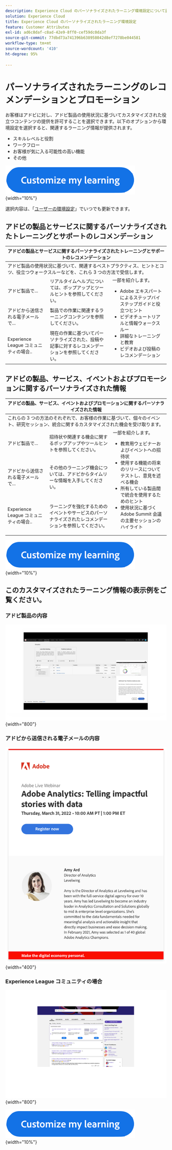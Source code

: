 ```yaml
---
description: Experience Cloud のパーソナライズされたラーニング環境設定について説明します。これにより、お客様は、Adobe Experience Cloud 製品や Adobe Experience League コミュニティ内の使用状況データに基づいて、パーソナライズされたヘルプやプロモーションを電子メールで受信できます。
solution: Experience Cloud
title: Experience Cloud のパーソナライズされたラーニング環境設定
feature: Customer Attributes
exl-id: ad6c8daf-c8ad-42e9-8ff0-cef59dc0da3f
source-git-commit: 77dbd73a741396b638958042d8ef7278be044581
workflow-type: tm+mt
source-wordcount: '410'
ht-degree: 95%

---
```


# パーソナライズされたラーニングのレコメンデーションとプロモーション

お客様はアドビに対し、アドビ製品の使用状況に基づいてカスタマイズされた役立つコンテンツの提供を許可することを選択できます。以下のオプションから環境設定を選択すると、関連するラーニング情報が提供されます。

* スキルレベルと役割
* ワークフロー
* お客様が気に入る可能性の高い機能
* その他

[![](assets/personalized-learning-customized-learning-button.png)](https://experience.adobe.com/?shell_forceuserconsent=true#/home){width="10%"}


選択内容は、「[ユーザーの環境設定](https://experience.adobe.com/preferences/)」でいつでも更新できます。


## アドビの製品とサービスに関するパーソナライズされたトレーニングとサポートのレコメンデーション

<table>
<thead>
  <tr>
    <th colspan="3">アドビの製品とサービスに関するパーソナライズされたトレーニングとサポートのレコメンデーション</th>
  </tr>
</thead>
<tbody>
  <tr>
    <td colspan="3">アドビ製品の使用状況に基づいて、関連するベストプラクティス、ヒントとコツ、役立つウォークスルーなどを、これら 3 つの方法で受信します。</td>
  </tr>
  <tr>
    <td>アドビ製品で...<br></td>
    <td>リアルタイムヘルプについては、ポップアップとツールヒントを参照してください。</td>
    <td rowspan="3">一部を紹介します。 <ul><li>Adobe エキスパートによるステップバイステップガイドと役立つヒント</li> 
    <li>ビデオチュートリアルと情報ウォークスルー</li> 
    <li>詳細なトレーニングと教育</li> 
    <li>ビデオおよび投稿のレコメンデーション</li>
    </ul></td>
  </tr>
  <tr>
    <td>アドビから送信される電子メールで...</td>
    <td>製品での作業に関連するラーニングコンテンツを参照してください。</td>
  </tr>
  <tr>
    <td>Experience League コミュニティの場合..</td>
    <td>現在の作業に基づいてパーソナライズされた、投稿や記事に対するレコメンデーションを参照してください。</td>
  </tr>
</tbody>
</table>


## アドビの製品、サービス、イベントおよびプロモーションに関するパーソナライズされた情報

<table>
<thead>
  <tr>
    <th colspan="3">アドビの製品、サービス、イベントおよびプロモーションに関するパーソナライズされた情報</th>
  </tr>
</thead>
<tbody>
  <tr>
    <td colspan="3">これらの 3 つの方法のそれぞれで、お客様の作業に基づいて、個々のイベント、研究セッション、統合に関するカスタマイズされた機会を受け取ります。</td>
  </tr>
  <tr>
    <td>アドビ製品で...<br></td>
    <td>招待状や関連する機会に関するポップアップやツールヒントを参照してください。</td>
    <td rowspan="3">一部を紹介します。 <ul>
    <li>教育用ウェビナーおよびイベントへの招待状</li> 
    <li>使用する機能の将来のリリースについてテストし、意見を述べる機会</li>
    <li>所有している製品間で統合を使用するためのヒント</li> 
    <li>使用状況に基づく Adobe Summit 会議の主要セッションのハイライト</li>
    </ul></td>
  </tr>
  <tr>
    <td>アドビから送信される電子メールで...</td>
    <td>その他のラーニング機会については、アドビからタイムリーな情報を入手してください。</td>
  </tr>
  <tr>
    <td>Experience League コミュニティの場合..</td>
    <td>ラーニングを強化するためのイベントやサービスのパーソナライズされたレコメンデーションを参照してください。</td>
  </tr>
</tbody>
</table>


[![](assets/personalized-learning-customized-learning-button.png)](https://experience.adobe.com/?shell_forceuserconsent=true#/home){width="10%"}


## このカスタマイズされたラーニング情報の表示例をご覧ください。


### アドビ製品の内容

![](assets/personalized-learning-in-product.gif){width="800"}

### アドビから送信される電子メールの内容

![](assets/personalized-learning-email.png){width="400"}

### Experience League コミュニティの場合

![](assets/personalized-learning-communities.png){width="800"}

[![](assets/personalized-learning-customized-learning-button.png)](https://experience.adobe.com/?shell_forceuserconsent=true#/home){width="10%"}
